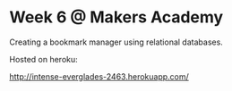 Week 6 @ Makers Academy
=======================
Creating a bookmark manager using relational databases.
 
Hosted on heroku:

http://intense-everglades-2463.herokuapp.com/
